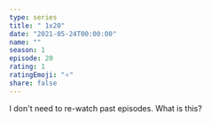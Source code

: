```yaml
---
type: series
title: " 1x20"
date: "2021-05-24T00:00:00"
name: ""
season: 1
episode: 20
rating: 1
ratingEmoji: "⭐️"
share: false
---
```


I don't need to re-watch past episodes. What is this?
